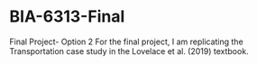 # BIA-6313-Final
Final Project- Option 2
For the final project, I am replicating the Transportation case study in the Lovelace et al. (2019) textbook.
